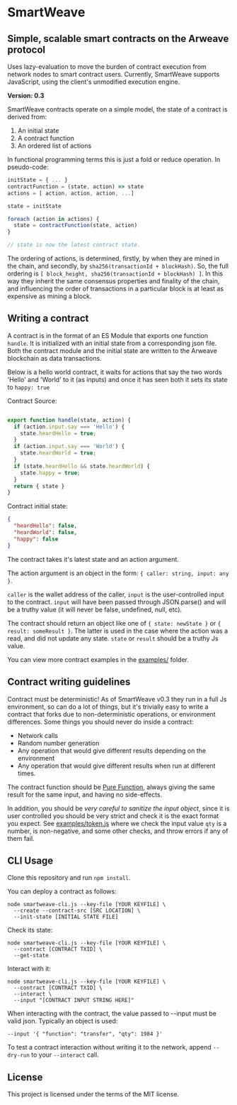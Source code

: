 # SmartWeave

## Simple, scalable smart contracts on the Arweave protocol

Uses lazy-evaluation to move the burden of contract execution from network nodes
to smart contract users. Currently, SmartWeave supports JavaScript, using the
client's unmodified execution engine.

**Version: 0.3**

SmartWeave contracts operate on a simple model, the state of a contract
is derived from:

1. An initial state
2. A contract function
3. An ordered list of actions

In functional programming terms this is just a fold or reduce operation. In pseudo-code:

```javascript
initState = { ... }
contractFunction = (state, action) => state
actions = [ action, action, action, ...]

state = initState

foreach (action in actions) {
  state = contractFunction(state, action)
}

// state is now the latest contract state.
```

The ordering of actions, is determined, firstly, by when they are mined in the chain, and secondly, by `sha256(transactionId + blockHash)`. So, the full ordering is `[ block_height, sha256(transactionId + blockHash) ]`. In this way they inherit the same consensus properties and finality of the chain, and influencing the order of transactions in a particular block is at least as expensive as mining a block.

## Writing a contract

A contract is in the format of an ES Module that exports one function `handle`. It is initialized with
an initial state from a corresponding json file. Both the contract module and the initial state are written to the Arweave blockchain as data transactions.

Below is a hello world contract, it waits for actions that say the two words 'Hello' and 'World' to it (as inputs) and once it has seen both it sets its state to `happy: true`

Contract Source:

```javascript

export function handle(state, action) {
  if (action.input.say === 'Hello') {
    state.heardHello = true;
  }
  if (action.input.say === 'World') {
    state.heardWorld = true;
  }
  if (state.heardHello && state.heardWorld) {
    state.happy = true;
  }
  return { state }
}
```

Contract initial state:

```json
{
  "heardHello": false,
  "heardWorld": false,
  "happy": false
}
```

The contract takes it's latest state and an action argument.

The action argument is an object in the form: `{ caller: string, input: any }`.

`caller` is the wallet address of the caller, `input` is the user-controlled input to the contract. `input` will have been passed through JSON.parse() and will be a truthy value (it will never be false, undefined, null, etc).

The contract should return an object like one of `{ state: newState }` or `{ result: someResult }`. The latter is used in the case where the action was a read, and did not update any state. `state` or `result` should be a truthy Js value.

You can view more contract examples in the [examples/](examples/) folder.

## Contract writing guidelines

Contract must be deterministic! As of SmartWeave v0.3 they run in a full Js environment, so can do a lot of things, but it's trivially easy to write a contract that forks due to non-deterministic operations, or environment differences. Some things you should never do inside a contract:

- Network calls
- Random number generation
- Any operation that would give different results depending on the environment
- Any operation that would give different results when run at different times.

The contract function should be [Pure Function](https://en.wikipedia.org/wiki/Pure_function), always giving the same result for the same input, and having no side-effects.

In addition, you should be *very careful to sanitize the input object*, since it is user controlled you should be very strict and check it is the exact format you expect. See [examples/token.js](examples/token.js) where we check the input value `qty` is a number, is non-negative, and some other checks, and throw errors if any of them fail.

## CLI Usage

Clone this repository and run `npm install`.

You can deploy a contract as follows:

```
node smartweave-cli.js --key-file [YOUR KEYFILE] \
  --create --contract-src [SRC LOCATION] \
  --init-state [INITIAL STATE FILE]
```

Check its state:

```
node smartweave-cli.js --key-file [YOUR KEYFILE] \
  --contract [CONTRACT TXID] \
  --get-state
```

Interact with it:

```
node smartweave-cli.js --key-file [YOUR KEYFILE] \
  --contract [CONTRACT TXID] \
  --interact \
  --input "[CONTRACT INPUT STRING HERE]"
```

When interacting with the contract, the value passed to --input must be valid json. Typically an object is used:

`--input '{ "function": "transfer", "qty": 1984 }'`

To test a contract interaction without writing it to the network, append `--dry-run` to your `--interact` call.

## License

This project is licensed under the terms of the MIT license.
